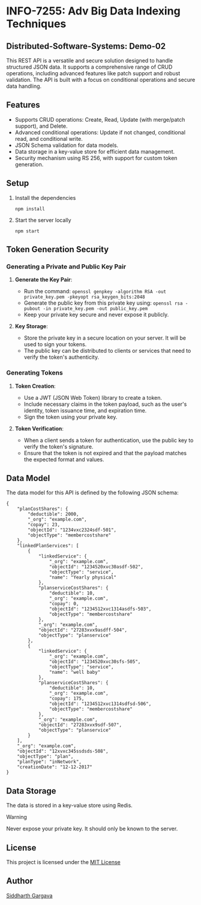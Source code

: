# INFO-7255: Adv Big Data Indexing Techniques

## Distributed-Software-Systems: Demo-02

This REST API is a versatile and secure solution designed to handle structured JSON data. It supports a comprehensive range of CRUD operations, including advanced features like patch support and robust validation. The API is built with a focus on conditional operations and secure data handling.

## Features
- Supports CRUD operations: Create, Read, Update (with merge/patch support), and Delete.
- Advanced conditional operations: Update if not changed, conditional read, and conditional write.
- JSON Schema validation for data models.
- Data storage in a key-value store for efficient data management.
- Security mechanism using RS 256, with support for custom token generation.

## Setup
1. Install the dependencies
   
   ```
   npm install
   ```
2. Start the server locally
   
   ```
   npm start
   ```
## Token Generation Security

### Generating a Private and Public Key Pair

1. **Generate the Key Pair**:
   - Run the command: `openssl genpkey -algorithm RSA -out private_key.pem -pkeyopt rsa_keygen_bits:2048`
   - Generate the public key from this private key using: `openssl rsa -pubout -in private_key.pem -out public_key.pem`
   - Keep your private key secure and never expose it publicly.
  
2. **Key Storage**:
   - Store the private key in a secure location on your server. It will be used to sign your tokens.
   - The public key can be distributed to clients or services that need to verify the token's authenticity.

### Generating Tokens

1. **Token Creation**:
   - Use a JWT (JSON Web Token) library to create a token.
   - Include necessary claims in the token payload, such as the user's identity, token issuance time, and expiration time.
   - Sign the token using your private key.

2. **Token Verification**:
   - When a client sends a token for authentication, use the public key to verify the token's signature.
   - Ensure that the token is not expired and that the payload matches the expected format and values.

## Data Model
The data model for this API is defined by the following JSON schema:

```
{
    "planCostShares": {
        "deductible": 2000,
        "_org": "example.com",
        "copay": 23,
        "objectId": "1234vxc2324sdf-501",
        "objectType": "membercostshare"
    },
    "linkedPlanServices": [
        {
            "linkedService": {
                "_org": "example.com",
                "objectId": "1234520xvc30asdf-502",
                "objectType": "service",
                "name": "Yearly physical"
            },
            "planserviceCostShares": {
                "deductible": 10,
                "_org": "example.com",
                "copay": 0,
                "objectId": "1234512xvc1314asdfs-503",
                "objectType": "membercostshare"
            },
            "_org": "example.com",
            "objectId": "27283xvx9asdff-504",
            "objectType": "planservice"
        },
        {
            "linkedService": {
                "_org": "example.com",
                "objectId": "1234520xvc30sfs-505",
                "objectType": "service",
                "name": "well baby"
            },
            "planserviceCostShares": {
                "deductible": 10,
                "_org": "example.com",
                "copay": 175,
                "objectId": "1234512xvc1314sdfsd-506",
                "objectType": "membercostshare"
            },
            "_org": "example.com",
            "objectId": "27283xvx9sdf-507",
            "objectType": "planservice"
        }
    ],
    "_org": "example.com",
    "objectId": "12xvxc345ssdsds-508",
    "objectType": "plan",
    "planType": "inNetwork",
    "creationDate": "12-12-2017"
}
```

## Data Storage
The data is stored in a key-value store using Redis.

> [!WARNING]
> Never expose your private key. It should only be known to the server.

## License
This project is licensed under the [MIT License](LICENSE)

## Author
[Siddharth Gargava](mailto:gargavasiddharth@gmail.com)